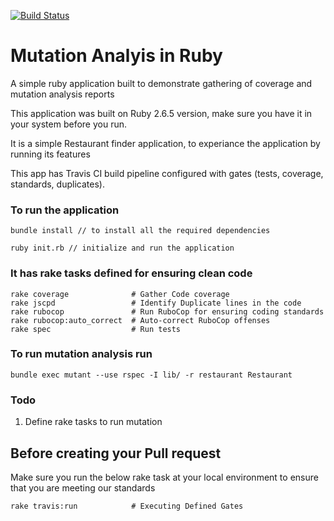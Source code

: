 [![Build Status](https://travis-ci.com/aravind666/mutants-of-ruby.svg?branch=master)](https://travis-ci.com/aravind666/mutants-of-ruby)

#  Mutation Analyis in Ruby


A simple ruby application built to demonstrate gathering of coverage and mutation analysis reports

This application was built on Ruby 2.6.5 version, make sure you have it in your system before you run. 

It is a simple Restaurant finder application, to experiance the application by running its features

This app has Travis CI build pipeline configured with gates (tests, coverage, standards, duplicates).

### To run the application
```
bundle install // to install all the required dependencies 

ruby init.rb // initialize and run the application
```

### It has rake tasks defined for ensuring clean code 

```
rake coverage              # Gather Code coverage 
rake jscpd                 # Identify Duplicate lines in the code
rake rubocop               # Run RuboCop for ensuring coding standards
rake rubocop:auto_correct  # Auto-correct RuboCop offenses
rake spec                  # Run tests 
```

### To run mutation analysis run
```
bundle exec mutant --use rspec -I lib/ -r restaurant Restaurant
```

### Todo 

1. Define rake tasks to run mutation 

## Before creating your Pull request 

Make sure you run the below rake task at your local environment to ensure that you are meeting our standards 

```
rake travis:run            # Executing Defined Gates
```



